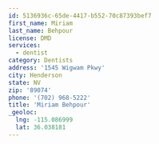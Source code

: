 ```yaml
---
id: 5136936c-65de-4417-b552-70c87393bef7
first_name: Miriam
last_name: Behpour
license: DMD
services:
  - dentist
category: Dentists
address: '1545 Wigwam Pkwy'
city: Henderson
state: NV
zip: '89074'
phone: '(702) 968-5222'
title: 'Miriam Behpour'
_geoloc:
  lng: -115.086999
  lat: 36.038181
---
```

